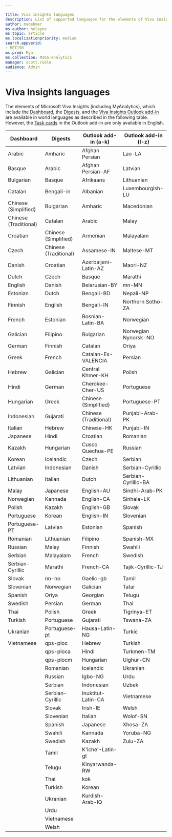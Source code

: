 ```yaml
---

title: Viva Insights languages
description: List of supported languages for the elements of Viva Insights
author: madehmer
ms.author: helayne
ms.topic: article
ms.localizationpriority: medium 
search.appverid:
- MET150
ms.prod: Mya
ms.collection: M365-analytics
manager: scott.ruble
audience: Admin
---
```


# Viva Insights languages

The elements of Microsoft Viva Insights (including MyAnalytics), which include the [Dashboard](../use/dashboard-2.md), the [Digests](../use/email-digest-2.md), and the [Viva Insights Outlook add-in](../use/add-in.md) are available in world languages as described in the following table. However, the [Task cards](../use/MyA-Outlook-add-in/MyA-Add-in-To-do.md) in the Outlook add-in are only available in English.


| Dashboard	| Digests | Outlook add-in (a-k)	| Outlook add-in (l-z) |  
|  	-------	  |  --------- | -------------------  | -------------------- |  
|  	Arabic	  |  	Amharic	 |  	Afghan Persian	  |  	Lao-LA	           |  
|  	Basque	  |  	Arabic   |  	Afghan Persian-AF	|  	Latvian	           |  
|  	Bulgarian	|  	Basque   |  	Afrikaans	        |  	Lithuanian	       |  
|  	Catalan	  |  	Bengali-in	  |  	Albanian	    |  	Luxembourgish-LU   |  
|  	Chinese (Simplified)	  |  	Bulgarian	  |  	Amharic	  |  	Macedonian	  |  
|  	Chinese (Traditional)	  |  	Catalan	  |  	Arabic	  |  	Malay	  |  
|  	Croatian	  |  	Chinese (Simplified)	  |  	Armenian	  |  	Malayalam	  |  
|  	Czech	  |  	Chinese (Traditional)	  |  	Assamese-IN	  |  	Maltese-MT	  |  
|  	Danish	  |  	Croatian	  |  	Azerbaijani-Latin-AZ	  |  	Maori-NZ	  |  
|  	Dutch	  |  	Czech	  |  	Basque	  |  	Marathi	  |  
|  	English	  |  	Danish	  |  	Belarusian-BY	  |  	mn-MN	  |  
|  	Estonian	  |  	Dutch	  |  	Bengali-BD	  |  	Nepali-NP	  |  
|  	Finnish	  |  	English	  |  	Bengali-IN	  |  	Northern Sotho-ZA	  |  
|  	French	  |  	Estonian	  |  	Bosnian-Latin-BA	  |  	Norwegian	  |  
|  	Galician	  |  	Filipino	  |  	Bulgarian	  |  	Norwegian Nynorsk-NO	  |  
|  	German	  |  	Finnish	  |  	Catalan	  |  	Oriya	  |  
|  	Greek	  |  	French	  |  	Catalan-Es-VALENCIA	  |  	Persian	  |  
|  	Hebrew	  |  	Galician	  |  	Central Khmer-KH	  |  	Polish	  |  
|  	Hindi	  |  	German	  |  	Cherokee-Cher-US	  |  	Portuguese	  |  
|  	Hungarian	  |  	Greek	  |  	Chinese (Simplified)	  |  	Portuguese-PT	  |  
|  	Indonesian	  |  	Gujarati	  |  	Chinese (Traditional)	  |  	Punjabi-Arab-PK	  |  
|  	Italian	  |  	Hebrew	  |  	Chinese-HK	  |  	Punjabi-IN	  |  
|  	Japanese	  |  	Hindi	  |  	Croatian	  |  	Romanian	  |  
|  	Kazakh	  |  	Hungarian	  |  	Cusco Quechua-PE	  |  	Russian	  |  
|  	Korean	  |  	Icelandic	  |  	Czech	  |  	Serbian	  |  
|  	Latvian	  |  	Indonesian	  |  	Danish	  |  	Serbian-Cyrillic	  |  
|  	Lithuanian	  |  	Italian	  |  	Dutch	  |  	Serbian-Cyrillic-BA	  |  
|  	Malay	  |  	Japanese	  |  	English-AU	  |  	Sindhi-Arab-PK	  |  
|  	Norwegian	  |  	Kannada	  |  	English-CA	  |  	Sinhala-LK	  |  
|  	Polish	  |  	Kazakh	  |  	English-GB	  |  	Slovak	  |  
|  	Portuguese	  |  	Korean	  |  	English-IN	  |  	Slovenian	  |  
|  	Portuguese-PT	  |  	Latvian	  |  	Estonian	  |  	Spanish	  |  
|  	Romanian	  |  	Lithuanian	  |  	Filipino	  |  	Spanish-MX	  |  
|  	Russian	    |  	Malay	      |  	Finnish	  |  	Swahili	  |  
|  	Serbian	    |  	Malayalam	  |  	French	  |  	Swedish	  |  
|  	Serbian-Cyrillic | Marathi	|  French-CA	| Tajik-Cyrillic-TJ	  |  
|  	Slovak	    |  	nn-no	      |  	Gaelic-gb	  |  	Tamil	  |  
|  	Slovenian	  |  	Norwegian	  |  	Galician	  |  	Tatar	  |  
|  	Spanish	    |  	Oriya	      |  	Georgian	  |  	Telugu	  |  
|  	Swedish	    |  	Persian	    |  	German	    |  	Thai	  |  
|  	Thai	      |  	Polish	    |  	Greek	      |  	Tigrinya-ET	  |  
|  	Turkish	    |  	Portuguese  |  	Gujarati	  | 	Tswana-ZA |  
|  	Ukranian    | Portuguese-pt | Hausa-Latin-NG | 	Turkic	  |  
|  	Vietnamese  |  	qps-ploc	  |  	Hebrew	  |  	Turkish	  |  
|         		  |  	qps-ploca	  |  	Hindi	    |  	Turkmen-TM	  |  
|         		  |  	qps-plocm	  |  	Hungarian	  |  	Uighur-CN	  |  
|         		  |  	Romanian	  |  	Icelandic	  |  	Ukranian	  |  
|   		        |  	Russian	    |  	Igbo-NG	    |  	Urdu	      |   
|         		  |  	Serbian	    |  	Indonesian	|  	Uzbek	      |  
|   		        | Serbian-Cyrillic | Inuktitut-Latin-CA | Vietnamese |  
|         		  |  	Slovak	    |  	Irish-IE	  |  	Welsh	      |  
|         		  |  	Slovenian	  |  	Italian	    |  	Wolof-SN	  |  
|         		  |  	Spanish	    |  	Japanese	  |  	Xhosa-ZA	  |  
|         		  |  	Swahili	    |  	Kannada  	  |  	Yoruba-NG	  |  
|         		  |  	Swedish	    |  	Kazakh      |  	Zulu-ZA	    |  
|         		  | Tamil	   | K'iche'-Latin-gt	  |  	        	  |  
|         		  | Telugu   | Kinyarwanda-RW	    |         		  |  
|         		  |  	Thai	      |  	kok	        |  	        	  |  
|         		  |  	Turkish	    |  	Korean	    |         		  |  
|         		  | Ukranian | Kurdish-Arab-IQ	  |  	        	  |  
|         		  |  	Urdu        |         		  |         		  |  
|         		  |  	Vietnamese  |         		  |         		  |  
|         		  |  	Welsh	      |         		  |         		  |  

